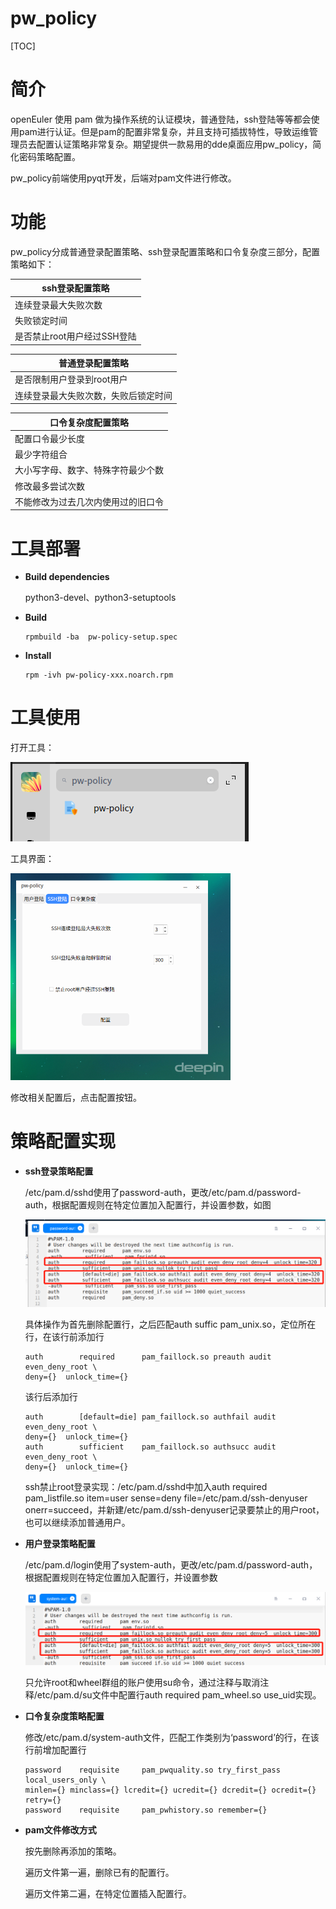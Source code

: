 # pw_policy

[TOC]

# 简介

openEuler 使用 pam 做为操作系统的认证模块，普通登陆，ssh登陆等等都会使用pam进行认证。但是pam的配置非常复杂，并且支持可插拔特性，导致运维管理员去配置认证策略非常复杂。期望提供一款易用的dde桌面应用pw_policy，简化密码策略配置。

pw_policy前端使用pyqt开发，后端对pam文件进行修改。

# 功能

pw_policy分成普通登录配置策略、ssh登录配置策略和口令复杂度三部分，配置策略如下：

| ssh登录配置策略             |
| --------------------------- |
| 连续登录最大失败次数        |
| 失败锁定时间                |
| 是否禁止root用户经过SSH登陆 |

| 普通登录配置策略                     |
| ------------------------------------ |
| 是否限制用户登录到root用户           |
| 连续登录最大失败次数，失败后锁定时间 |

| 口令复杂度配置策略                 |
| ---------------------------------- |
| 配置口令最少长度                   |
| 最少字符组合                       |
| 大小写字母、数字、特殊字符最少个数 |
| 修改最多尝试次数                   |
| 不能修改为过去几次内使用过的旧口令 |

# 工具部署

- **Build dependencies**

  python3-devel、python3-setuptools

- **Build**

  ```
  rpmbuild -ba  pw-policy-setup.spec
  ```

- **Install**

  ```
  rpm -ivh pw-policy-xxx.noarch.rpm
  ```

# 工具使用

打开工具：

![image-20220930100955810](images\image-20220930100955810.png)

工具界面：

<img src="images\image-20220930095342628.png" alt="image-20220930095342628" style="zoom:50%;" />

修改相关配置后，点击配置按钮。

# 策略配置实现

- **ssh登录策略配置**

  /etc/pam.d/sshd使用了password-auth，更改/etc/pam.d/password-auth，根据配置规则在特定位置加入配置行，并设置参数，如图

  ![image-20220929213757366](images\image-20220929213757366.png)

  具体操作为首先删除配置行，之后匹配auth  suffic pam_unix.so，定位所在行，在该行前添加行

  ```shell
  auth        required      pam_faillock.so preauth audit even_deny_root \
  deny={}  unlock_time={}
  ```

  该行后添加行

  ```shell
  auth        [default=die] pam_faillock.so authfail audit even_deny_root \
  deny={}  unlock_time={}
  auth        sufficient    pam_faillock.so authsucc audit even_deny_root \
  deny={}  unlock_time={}
  ```

  ssh禁止root登录实现：/etc/pam.d/sshd中加入auth       required pam_listfile.so item=user sense=deny file=/etc/pam.d/ssh-denyuser onerr=succeed，并新建/etc/pam.d/ssh-denyuser记录要禁止的用户root，也可以继续添加普通用户。

- **用户登录策略配置**

  /etc/pam.d/login使用了system-auth，更改/etc/pam.d/password-auth，根据配置规则在特定位置加入配置行，并设置参数

  ![image-20220929214742913](images\image-20220929214742913.png)

  只允许root和wheel群组的账户使用su命令，通过注释与取消注释/etc/pam.d/su文件中配置行auth  required   pam_wheel.so  use_uid实现。

- **口令复杂度策略配置**

  修改/etc/pam.d/system-auth文件，匹配工作类别为‘password’的行，在该行前增加配置行

  ```shell
  password    requisite     pam_pwquality.so try_first_pass local_users_only \
  minlen={} minclass={} lcredit={} ucredit={} dcredit={} ocredit={} retry={}
  password    requisite     pam_pwhistory.so remember={}
  ```

- **pam文件修改方式**

  按先删除再添加的策略。

  遍历文件第一遍，删除已有的配置行。

  遍历文件第二遍，在特定位置插入配置行。



